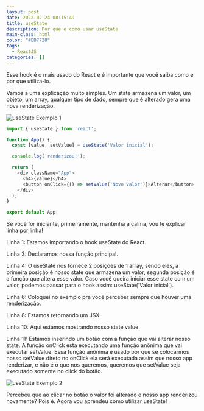 ```yaml
---
layout: post
date: 2022-02-24 08:15:49
title: useState
description: Por que e como usar useState
main-class: html
color: "#EB7728"
tags:
  - ReactJS
categories: []
---
```

Esse hook é o mais usado do React e é importante que você saiba como e por que utiliza-lo.

Vamos a uma explicação muito simples. Um state armazena um valor, um objeto, um array, qualquer tipo de dado, sempre que é alterado gera uma nova renderização. 

![useState Exemplo 1](/assets/img/usestate-1.png "useState Exemplo 1")

```javascript
import { useState } from 'react';

function App() {
  const [value, setValue] = useState('Valor inicial');

  console.log('renderizou!');

  return (
    <div className="App">
      <h4>{value}</h4>
      <button onClick={() => setValue('Novo valor')}>Alterar</button>
    </div>
  );
}

export default App;
```

Se você for iniciante, primeiramente, mantenha a calma, vou te explicar linha por linha!

Linha 1: Estamos importando o hook useState do React.

Linha 3: Declaramos nossa função principal.

Linha 4: O useState nos fornece 2 posições de 1 array, sendo eles, a primeira posição é nosso state que armazena um valor, segunda posição é a função que altera esse valor. Caso você queira iniciar esse state com um valor, podemos passar para o hook assim: useState('Valor inicial').

Linha 6: Coloquei no exemplo pra você perceber sempre que houver uma renderização.

Linha 8: Estamos retornando um JSX

Linha 10: Aqui estamos mostrando nosso state value.

Linha 11: Estamos inserindo um botão com a função que vai alterar nosso state. A função onClick esta executando uma função anônima que vai executar setValue. Essa função anônima é usado por que se colocarmos nosso setValue direto no onClick ela será executada assim que nosso app renderizar, e não é o que nos queremos, queremos que setValue seja executado somente no click do botão. 

![useState Exemplo 2](/assets/img/usestate-2.png "useState Exemplo 2")

Percebeu que ao clicar no botão o valor foi alterado e nosso app renderizou novamente? Pois é. Agora vou aprendeu como utilizar useState!